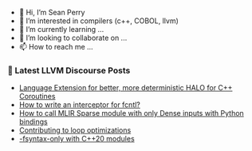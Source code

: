 - 👋 Hi, I’m Sean Perry
- 👀 I’m interested in compilers (c++, COBOL, llvm)
- 🌱 I’m currently learning ...
- 💞️ I’m looking to collaborate on ...
- 📫 How to reach me ...

<!---
s66perry/s66perry is a ✨ special ✨ repository because its `README.md` (this file) appears on your GitHub profile.
You can click the Preview link to take a look at your changes.
--->
### 📕 Latest LLVM Discourse Posts

<!-- DISCOURSE-LLVM:START -->
- [Language Extension for better, more deterministic HALO for C++ Coroutines](https://discourse.llvm.org/t/language-extension-for-better-more-deterministic-halo-for-c-coroutines/80044#post_9)
- [How to write an interceptor for fcntl?](https://discourse.llvm.org/t/how-to-write-an-interceptor-for-fcntl/81203#post_6)
- [How to call MLIR Sparse module with only Dense inputs with Python bindings](https://discourse.llvm.org/t/how-to-call-mlir-sparse-module-with-only-dense-inputs-with-python-bindings/81229#post_2)
- [Contributing to loop optimizations](https://discourse.llvm.org/t/contributing-to-loop-optimizations/81232#post_1)
- [-fsyntax-only with C++20 modules](https://discourse.llvm.org/t/fsyntax-only-with-c-20-modules/81230#post_1)
<!-- DISCOURSE-LLVM:END -->
